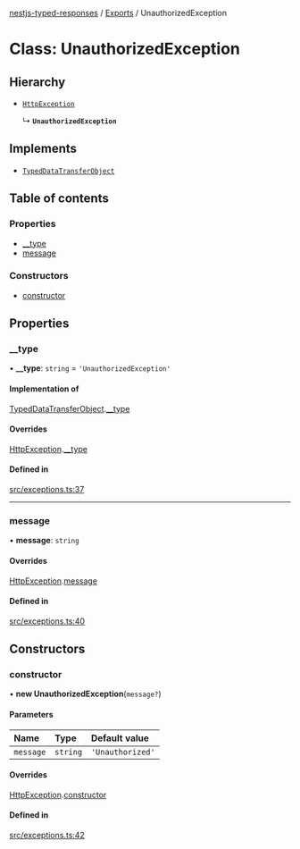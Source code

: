 [nestjs-typed-responses](../README.md) / [Exports](../modules.md) / UnauthorizedException

# Class: UnauthorizedException

## Hierarchy

- [`HttpException`](HttpException.md)

  ↳ **`UnauthorizedException`**

## Implements

- [`TypedDataTransferObject`](../interfaces/TypedDataTransferObject.md)

## Table of contents

### Properties

- [\_\_type](UnauthorizedException.md#__type)
- [message](UnauthorizedException.md#message)

### Constructors

- [constructor](UnauthorizedException.md#constructor)

## Properties

### \_\_type

• **\_\_type**: `string` = `'UnauthorizedException'`

#### Implementation of

[TypedDataTransferObject](../interfaces/TypedDataTransferObject.md).[__type](../interfaces/TypedDataTransferObject.md#__type)

#### Overrides

[HttpException](HttpException.md).[__type](HttpException.md#__type)

#### Defined in

[src/exceptions.ts:37](https://github.com/igrek8/nestjs-typed-responses/blob/cc7b0a6/src/exceptions.ts#L37)

___

### message

• **message**: `string`

#### Overrides

[HttpException](HttpException.md).[message](HttpException.md#message)

#### Defined in

[src/exceptions.ts:40](https://github.com/igrek8/nestjs-typed-responses/blob/cc7b0a6/src/exceptions.ts#L40)

## Constructors

### constructor

• **new UnauthorizedException**(`message?`)

#### Parameters

| Name | Type | Default value |
| :------ | :------ | :------ |
| `message` | `string` | `'Unauthorized'` |

#### Overrides

[HttpException](HttpException.md).[constructor](HttpException.md#constructor)

#### Defined in

[src/exceptions.ts:42](https://github.com/igrek8/nestjs-typed-responses/blob/cc7b0a6/src/exceptions.ts#L42)
